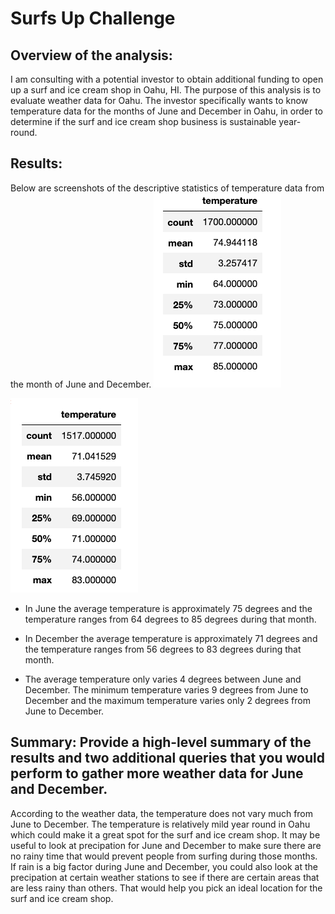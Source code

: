 # Surfs Up Challenge 

## Overview of the analysis: 

I am consulting with a potential investor to obtain additional funding to open up a surf and ice cream shop in Oahu, HI.  The purpose of this analysis is to evaluate weather data for Oahu.  The investor specifically wants to know temperature data for the months of June and December in Oahu, in order to determine if the surf and ice cream shop business is sustainable year-round.

## Results: 

Below are screenshots of the descriptive statistics of temperature data from the month of June and December. 
![June descriptive statistics](https://github.com/ereekaj/Surfs_Up/blob/main/Resources/June_screenshot.png)

![December descriptive statistics](https://github.com/ereekaj/Surfs_Up/blob/main/Resources/Dec_screenshot.png)

* In June the average temperature is approximately 75 degrees and the temperature ranges from 64 degrees to 85 degrees during that month. 

* In December the average temperature is approximately 71 degrees and the temperature ranges from 56 degrees to 83 degrees during that month. 

* The average temperature only varies 4 degrees between June and December. The minimum temperature varies 9 degrees from June to December and the maximum temperature varies only 2 degrees from June to December. 

## Summary: Provide a high-level summary of the results and two additional queries that you would perform to gather more weather data for June and December.

According to the weather data, the temperature does not vary much from June to December. The temperature is relatively mild year round in Oahu which could make it a great spot for the surf and ice cream shop. It may be useful to look at precipation for June and December to make sure there are no rainy time that would prevent people from surfing during those months. If rain is a big factor during June and December, you could also look at the precipation at certain weather stations to see if there are certain areas that are less rainy than others. That would help you pick an ideal location for the surf and ice cream shop.  